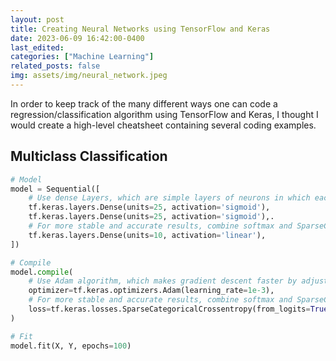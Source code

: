 ```yaml
---
layout: post
title: Creating Neural Networks using TensorFlow and Keras 
date: 2023-06-09 16:42:00-0400
last_edited:
categories: ["Machine Learning"]
related_posts: false
img: assets/img/neural_network.jpeg
---
```


In order to keep track of the many different ways one can code a regression/classification algorithm using TensorFlow and Keras, I thought I would create a high-level cheatsheet containing several coding examples.

## Multiclass Classification 

```python
# Model
model = Sequential([
    # Use dense Layers, which are simple layers of neurons in which each neuron receives input from all the neurons of the previous layer.
    tf.keras.layers.Dense(units=25, activation='sigmoid'),
    tf.keras.layers.Dense(units=25, activation='sigmoid'),.
    # For more stable and accurate results, combine softmax and SparseCategoricalCrossentropy loss function
    tf.keras.layers.Dense(units=10, activation='linear'),
])

# Compile
model.compile(
    # Use Adam algorithm, which makes gradient descent faster by adjusting the learning rate automatically
    optimizer=tf.keras.optimizers.Adam(learning_rate=1e-3),
    # For more stable and accurate results, combine softmax and SparseCategoricalCrossentropy loss function
    loss=tf.keras.losses.SparseCategoricalCrossentropy(from_logits=True) 
)

# Fit
model.fit(X, Y, epochs=100)
```

